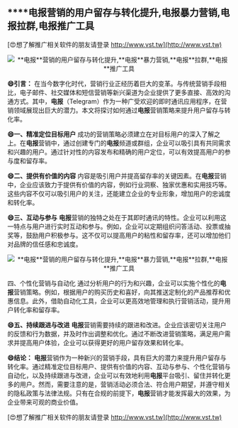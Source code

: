 ## ****电报**营销的用户留存与转化提升,**电报**暴力营销,**电报**拉群,**电报**推广工具**

[😍想了解推广相关软件的朋友请登录 http://www.vst.tw](http://www.vst.tw)

 <center><img src="https://vst.tw/MP4/tuiguang/png/6.png" alt="**电报**营销的用户留存与转化提升,**电报**暴力营销,**电报**拉群,**电报**推广工具"></center>

**😄引言：**
在当今数字化时代，营销行业正经历着巨大的变革。与传统营销手段相比，电子邮件、社交媒体和短信营销等新兴渠道为企业提供了更多直接、高效的沟通方式。其中，**电报**（Telegram）作为一种广受欢迎的即时通讯应用程序，在营销领域展现出巨大的潜力。本文将探讨如何通过**电报**营销策略来提升用户留存与转化率。

**😄一、精准定位目标用户**
成功的营销策略必须建立在对目标用户的深入了解之上。在**电报**营销中，通过创建专门的**电报**频道或群组，企业可以吸引具有共同需求和兴趣的用户。通过针对性的内容发布和精确的用户定位，可以有效提高用户的参与度和留存率。

**😄二、提供有价值的内容**
内容是吸引用户并提高留存率的关键因素。在**电报**营销中，企业应该致力于提供有价值的内容，例如行业洞察、独家优惠和实用技巧等。这些内容不仅可以吸引用户的关注，还能建立企业的专业形象，增加用户的忠诚度和转化率。

**😄三、互动与参与**
**电报**营销的独特之处在于其即时通讯的特性。企业可以利用这一特点与用户进行实时互动和参与。例如，企业可以定期组织问答活动、投票或抽奖等，鼓励用户积极参与。这不仅可以提高用户的粘性和留存率，还可以增加他们对品牌的信任感和忠诚度。

 <center><img src="https://vst.tw/MP4/tuiguang/png/1.png" alt="**电报**营销的用户留存与转化提升,**电报**暴力营销,**电报**拉群,**电报**推广工具"></center>

四、个性化营销与自动化
通过分析用户的行为和兴趣，企业可以实施个性化的**电报**营销策略。例如，根据用户的购买历史和喜好，向其推送定制化的产品推荐和优惠信息。此外，借助自动化工具，企业可以更高效地管理和执行营销活动，提升用户转化率和留存率。

**😄五、持续跟进与改进**
**电报**营销需要持续的跟进和改进。企业应该密切关注用户的反馈和行为数据，并及时作出调整和优化。通过不断改进营销策略，满足用户需求并提高用户体验，企业可以获得更好的用户留存效果和转化率。

**😄结论：**
**电报**营销作为一种新兴的营销手段，具有巨大的潜力来提升用户留存与转化率。通过精准定位目标用户、提供有价值的内容、互动与参与、个性化营销与自动化，以及持续跟进与改进，企业可以有效地利用**电报**平台吸引、留住并转化更多的用户。然而，需要注意的是，营销活动必须合法、符合用户期望，并遵守相关的隐私政策与法律法规。只有在合规的前提下，**电报**营销才能发挥最大的效果，为企业带来可观的商业价值。

[😍想了解推广相关软件的朋友请登录 http://www.vst.tw](http://www.vst.tw)



